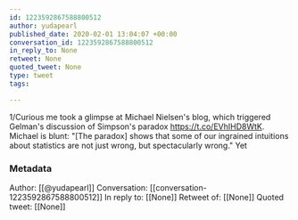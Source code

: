 ```yaml
---
id: 1223592867588800512
author: yudapearl
published_date: 2020-02-01 13:04:07 +00:00
conversation_id: 1223592867588800512
in_reply_to: None
retweet: None
quoted_tweet: None
type: tweet
tags:

---
```


1/Curious me took a glimpse at Michael Nielsen's blog, which triggered Gelman's discussion of Simpson's paradox
https://t.co/EVhIHD8WtK. Michael is blunt: "[The paradox] shows that some of our ingrained intuitions about statistics are not just wrong, but
spectacularly wrong." Yet

### Metadata

Author: [[@yudapearl]]
Conversation: [[conversation-1223592867588800512]]
In reply to: [[None]]
Retweet of: [[None]]
Quoted tweet: [[None]]
